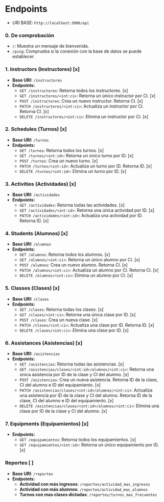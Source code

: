# Endpoints

- URI BASE: `http://localhost:3006/api`

### 0. De comprobación

- `/`: Muestra un mensaje de bienvenida.
- `/ping`: Comprueba si la conexión con la base de datos se puede establecer.

### 1. **Instructors (Instructores)** [x]

- **Base URI:** `/instructores`
- **Endpoints:**
  - `GET /instructores`: Retorna todos los instructores. [x]
  - `GET /instructores/<int:ci>`: Retorna un único instructor por CI. [x]
  - `POST /instructores`: Crea un nuevo instructor. Retorna CI. [x]
  - `PATCH /instructores/<int:ci>`: Actualiza un instructor por CI. Retorna CI. [x]
  - `DELETE /instructores/<int:ci>`: Elimina un instructor por CI. [x]

### 2. **Schedules (Turnos)** [x]

- **Base URI:** `/turnos`
- **Endpoints:**
  - `GET /turnos`: Retorna todos los turnos. [x]
  - `GET /turnos/<int:id>`: Retorna un único turno por ID. [x]
  - `POST /turnos`: Crea un nuevo turno. [x]
  - `PATCH /turnos/<int:id>`: Actualiza un turno por ID. Retorna ID. [x]
  - `DELETE /turnos/<int:id>`: Elimina un turno por ID. [x]

### 3. **Activities (Actividades)** [x]

- **Base URI:** `/actividades`
- **Endpoints:**
  - `GET /actividades`: Retorna todas las actividades. [x]
  - `GET /actividades/<int:id>`: Retorna una única actividad por ID. [x]
  - `PATCH /actividades/<int:id>`: Actualiza una actividad por ID. Retorna ID. [x]

### 4. **Students (Alumnos)** [x]

- **Base URI:** `/alumnos`
- **Endpoints:**
  - `GET /alumnos`: Retorna todos los alumnos. [x]
  - `GET /alumnos/<int:ci>`: Retorna un único alumno por CI. [x]
  - `POST /alumnos`: Crea un nuevo alumno. Retorna CI. [x]
  - `PATCH /alumnos/<int:ci>`: Actualiza un alumno por CI. Retorna CI. [x]
  - `DELETE /alumnos/<int:ci>`: Elimina un alumno por CI. [x]

### 5. **Classes (Clases)** [x]

- **Base URI:** `/clases`
- **Endpoints:**
  - `GET /clases`: Retorna todas los clases. [x]
  - `GET /clases/<int:ci>`: Retorna una única clase por ID. [x]
  - `POST /clases`: Crea un nueva clase. [x]
  - `PATCH /clases/<int:ci>`: Actualiza una clase por ID. Retorna ID. [x]
  - `DELETE /clases/<int:ci>`: Elimina una clase por ID. [x]

### 6. **Assistances (Asistencias)** [x]

- **Base URI:** `/asistencias`
- **Endpoints:**
  - `GET /asistencias`: Retorna todas las asistencias. [x]
  - `GET /asistencias/clases/<int:id>/alumnos/<int:ci>`: Retorna una única asistencia por ID de la clase y CI del alumno. [x]
  - `POST /asistencias`: Crea un nueva asistencia. Retorna ID de la clase, CI del alumno e ID del equipamiento. [x]
  - `PATCH /asistencias/clases/<int:id>/alumnos/<int:ci>`: Actualiza una asistencia por ID de la clase y CI del alumno. Retorna ID de la clase, CI del alumno e ID del equipamiento. [x]
  - `DELETE /asistencias/clases/<int:id>/alumnos/<int:ci>`: Elimina una clase por ID de la clase y CI del alumno. [x]

### 7. **Equipments (Equipamientos)** [x]

- **Endpoints:**
  - `GET /equipamientos`: Retorna todos los equipamientos. [x]
  - `GET /equipamientos/<int:id>`: Retorna un único equipamiento por ID. [x]

### Reportes [ ]

- **Base URI**: `/reportes`
- **Endpoints:**
  - **Actividad con más ingresos**: `/reportes/actividad_mas_ingresos`
  - **Actividad con más alumnos**: `/reportes/actividad_mas_alumnos`
  - **Turnos con mas clases dictadas**: `/reportes/turnos_mas_frecuentes`